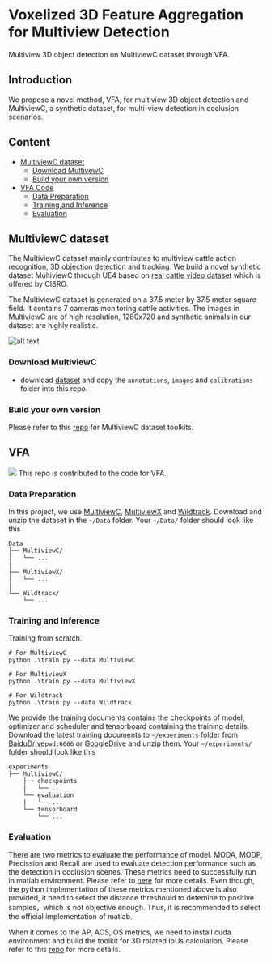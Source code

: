 # Voxelized 3D Feature Aggregation for Multiview Detection
 Multiview 3D object detection on MultiviewC dataset through VFA.

## Introduction
We propose a novel method, VFA, for multiview 3D object detection and MultiviewC, a synthetic dataset, for multi-view detection in occlusion scenarios.

## Content
- [MultiviewC dataset](#multiviewc-dataset)
  * [Download MultivewC](#download-multiviewC)
  * [Build your own version](#build-your-own-version)
- [VFA Code](#mvdet-code)
  * [Data Preparation](#data-preparation)
  * [Training and Inference](#training-and-inference)
  * [Evaluation](#evaluation)
## MultiviewC dataset
The MultiviewC dataset mainly contributes to multiview cattle action recognition, 3D objection detection and tracking. We build a novel synthetic dataset MultiviewC through UE4 based on [real cattle video dataset](https://cloudstor.aarnet.edu.au/plus/s/fouvWr9sE6TBueO) which is offered by CISRO.

The MultiviewC dataset is generated on a 37.5 meter by 37.5 meter square field. It contains 7 cameras monitoring cattle activities. The images in MultiviewC are of high resolution, 1280x720 and synthetic animals in our dataset are highly realistic. 

![alt text](https://github.com/Robert-Mar/MultiviewC/blob/main/github_material/MultiviewC.png "Visualization of MultiviewC")

### Download MultiviewC
- download [dataset](#data-preparation) and copy the `annotations`, `images` and `calibrations` folder into this repo. 
### Build your own version
Please refer to this [repo](https://github.com/Robert-Mar/MultiviewC) for MultiviewC dataset toolkits.

## VFA
<img src=https://github.com/Robert-Mar/VFA/blob/main/.github/vfa_v3.png>
This repo is contributed to the code for VFA.

### Data Preparation
In this project, we use [MultiviewC](https://github.com/Robert-Mar/MultiviewC), [MultiviewX](https://github.com/hou-yz/MultiviewX) and [Wildtrack](https://www.epfl.ch/labs/cvlab/data/data-wildtrack/). Download and unzip the dataset in the `~/Data` folder.
Your `~/Data/` folder should look like this
```
Data
├── MultiviewC/
│   └── ...
|
├── MultiviewX/
│   └── ...
|
└── Wildtrack/ 
    └── ...
```

### Training and Inference
Training from scratch.
```
# For MultiviewC
python .\train.py --data MultiviewC

# For MultiviewX
python .\train.py --data MultiviewX

# For Wildtrack
python .\train.py --data Wildtrack
```

We provide the training documents contains the checkpoints of model, optimizer and scheduler and tensorboard containing the training details. Download the latest training documents to `~/experiments` folder from [BaiduDrive](https://pan.baidu.com/s/1KtOBXuxPdnTnKwvyAkZLug)`pwd:6666` or [GoogleDrive](https://drive.google.com/file/d/1SaseZUtc7cb-CX7WoiAQeWe_peqT3yd_/view?usp=sharing) and unzip them. Your `~/experiments/` folder should look like this
```
experiments
├── MultiviewC/
    ├── checkpoints
    |   └── ...
    └── evaluation
    |   └── ...
    └── tensorboard
        └── ...
```

### Evaluation
There are two metrics to evaluate the performance of model. MODA, MODP, Precission and Recall are used to evaluate detection performance such as the detection in occlusion scenes. These metrics need to successfully run in matlab environment. Please refer to [here](https://github.com/Robert-Mar/VFA/tree/main/moft/evaluation) for more details.
Even though, the python implementation of these metrics mentioned above is also provided, it need to select the distance threshould to detemine to positive samples，which is not objective enough. Thus, it is recommended to select the official implementation of matlab.

When it comes to the AP, AOS, OS metrics, we need to install cuda environment and build the toolkit for 3D rotated IoUs calculation. Please refer to this [repo](https://github.com/Robert-Mar/2D-3D-IoUs) for more details.

